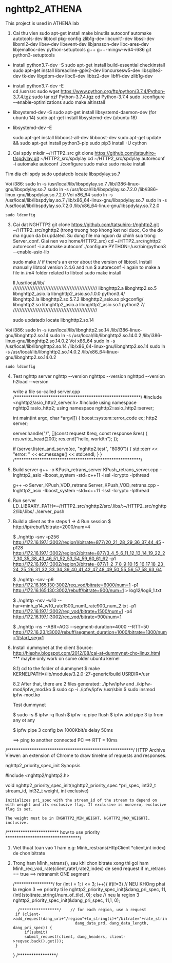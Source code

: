 # nghttp2_ATHENA
This project is used in ATHENA lab


1) Cai thu vien
	sudo apt-get install make binutils autoconf automake autotools-dev libtool pkg-config zlib1g-dev libcunit1-dev libssl-dev libxml2-dev libev-dev libevent-dev libjansson-dev libc-ares-dev libjemalloc-dev  python-setuptools g++ g++-mingw-w64-i686 git python3-setuptools

* install python3.7-dev -S
	sudo apt-get install build-essential checkinstall
	sudo apt-get install libreadline-gplv2-dev libncursesw5-dev libsqlite3-dev tk-dev libgdbm-dev libc6-dev libbz2-dev libffi-dev zlib1g-dev
* install python3.7-dev -E	
	cd /usr/src
	sudo wget https://www.python.org/ftp/python/3.7.4/Python-3.7.4.tgz
	sudo tar xzf Python-3.7.4.tgz
	cd Python-3.7.4
	sudo ./configure --enable-optimizations
	sudo make altinstall
	
* libsystemd-dev -S
	sudo apt-get install libsystemd-daemon-dev (for ubuntu 14)
	sudo apt-get install libsystemd-dev (ubuntu 18)
* libsystemd-dev -E

	sudo apt-get install libboost-all-dev libboost-dev
	sudo apt-get update && sudo apt-get install python3-pip
	sudo pip3 install -U cython


2) Cai spdy
	mkdir ~/HTTP2_src
	git clone https://github.com/tatsuhiro-t/spdylay.git ~/HTTP2_src/spdylay
	cd ~/HTTP2_src/spdylay
	autoreconf -i
	automake
	autoconf
	./configure
	sudo make
	sudo make install

Tim dia chi spdy
	sudo updatedb
	locate libspdylay.so.7

Voi i386:
	sudo ln -s /usr/local/lib/libspdylay.so.7 /lib/i386-linux-gnu/libspdylay.so.7
	sudo ln -s /usr/local/lib/libspdylay.so.7.2.0 /lib/i386-linux-gnu/libspdylay.so.7.2.0
Voi x86_64
	sudo ln -s /usr/local/lib/libspdylay.so.7 /lib/x86_64-linux-gnu/libspdylay.so.7
	sudo ln -s /usr/local/lib/libspdylay.so.7.2.0 /lib/x86_64-linux-gnu/libspdylay.so.7.2.0

	sudo ldconfig

3) Cai dat NGHTTP2
	git clone https://github.com/tatsuhiro-t/nghttp2.git ~/HTTP2_src/nghttp2
(trong truong hop khong ket noi duoc, Co the do ma nguon da bi updated. Su dung file ma nguon da chinh sua trong Server_conf. Giai nen vao home/HTTP2_src)
	cd ~/HTTP2_src/nghttp2
	autoreconf -i
	automake
	autoconf
	./configure PYTHON=/usr/bin/python3 --enable-asio-lib 

	sudo make
	// if there's an error about the version of libtool. Install manually libtool version 2.4.6 and run $ autoreconf -i again to make a file in /m4 folder related to libtool
	sudo make install

	ll /usr/local/lib/  
	////////////////////////////////////////////////////
	libnghttp2.a              libnghttp2.so.5           libnghttp2_asio.la        libnghttp2_asio.so.1.0.0  python3.4/                
	libnghttp2.la             libnghttp2.so.5.7.2       libnghttp2_asio.so   pkgconfig/                
	libnghttp2.so             libnghttp2_asio.a         libnghttp2_asio.so.1      python2.7/
	////////////////////////////////////////////////////

	sudo updatedb
	locate libnghttp2.so.14

Voi i386:
	sudo ln -s /usr/local/lib/libnghttp2.so.14 /lib/i386-linux-gnu/libnghttp2.so.14
	sudo ln -s /usr/local/lib/libnghttp2.so.14.0.2 /lib/i386-linux-gnu/libnghttp2.so.14.0.2
Voi x86_64
	sudo ln -s /usr/local/lib/libnghttp2.so.14 /lib/x86_64-linux-gnu/libnghttp2.so.14
	sudo ln -s /usr/local/lib/libnghttp2.so.14.0.2 /lib/x86_64-linux-gnu/libnghttp2.so.14.0.2

	sudo ldconfig

4) Test nghttp server
	nghttp --version
	nghttpx --version
	nghttpd --version
	h2load --version
	
	write a file  so-called server.cpp
	/********************************************************/
	#include <nghttp2/asio_http2_server.h>
	#include <iostream>
	using namespace nghttp2::asio_http2;
	using namespace nghttp2::asio_http2::server;

	int main(int argc, char *argv[]) {
	  boost::system::error_code ec;
	  http2 server;

	  server.handle("/", [](const request &req, const response &res) {
		res.write_head(200);
		res.end("hello, world\n");
	  });

	  if (server.listen_and_serve(ec, "nghttp2.test", "8080")) {
		std::cerr << "error: " << ec.message() << std::endl;
	  }
	}
	/********************************************************/
5) Build server 
	g++ -o KPush_retrans_server KPush_retrans_server.cpp -lnghttp2_asio -lboost_system -std=c++11 -lssl -lcrypto -lpthread

	g++ -o Server_KPush_VOD_retrans Server_KPush_VOD_retrans.cpp -lnghttp2_asio -lboost_system -std=c++11 -lssl -lcrypto -lpthread
	
6) Run server
	LD_LIBRARY_PATH=~/HTTP2_src/nghttp2/src/.libs/:~/HTTP2_src/nghttp2/lib/.libs/ ./server_push

7) Build a client as the steps 1 -> 4
	Run session
	$  http://ip/rebuff/bitrate=2000/num=4

	$ ./nghttp -snv -p256 http://172.16.197.1:3002/region1/bitrate=877/20_21_28_29_36_37_44_45  -p128 http://172.16.197.1:3002/region2/bitrate=877/3_4_5_6_11_12_13_14_19_22_27_30_35_38_43_46_51_52_53_54_59_60_61_62  -p1 http://172.16.197.1:3002/region3/bitrate=877/1_2_7_8_9_10_15_16_17_18_23_24_25_26_31_32_33_34_39_40_41_42_47_48_49_50_55_56_57_58_63_64

	$ ./nghttp -snv -p6 http://172.16.165.130:3002/req_vod/bitrate=6000/num=1 -p1 http://172.16.165.130:3002/rebuff/bitrate=900/num=1 > log12/log6_1.txt

	$ ./nghttp -nsv -w10 --har=minh_p14_w10_rate1500_num1_rate900_num_2.txt -p1 http://172.16.197.1:3002/req_vod/bitrate=1500/num=1 -p4 http://172.16.197.1:3002/req_vod/bitrate=900/num=1

	$ ./nghttp -ns --ABR=AGG --segment-duration=4000 --RTT=50 http://172.16.23.1:3002/rebuff/segment_duration=1000/bitrate=1300/num=1/start_seg=1


8) Install dummynet at the client
	Source: http://hiephv.blogspot.com/2012/08/cai-at-dummynet-cho-linux.html
	*** maybe only work on some older ubuntu kernel

	8.1) cd to the folder of dummynet
	$ make KERNELPATH=/lib/modules/3.2.0-27-generic/build USRDIR=/usr

	8.2 After that, there are 2 files generated: ./ipfw/ipfw and ./kipfw-mod/ipfw_mod.ko
	$ sudo cp -i ./ipfw/ipfw /usr/sbin
	$ sudo insmod ipfw-mod.ko

	Test dummynet

	$ sudo -s
	$ ipfw -q flush
	$ ipfw -q pipe flush
	$ ipfw add pipe 3 ip from any ot any

	$ ipfw pipe 3 config bw 1000Kbit/s delay 50ms

	==> ping to another connected PC ==> RTT = 10ms

/********************************************************/
HTTP Archive Viewer: an extension of Chrome to draw timelne of requests and responses.

nghttp2_priority_spec_init
Synopsis

#include <nghttp2/nghttp2.h>

void nghttp2_priority_spec_init(nghttp2_priority_spec *pri_spec, int32_t stream_id, int32_t weight, int exclusive)

    Initializes pri_spec with the stream_id of the stream to depend on with weight and its exclusive flag. If exclusive is nonzero, exclusive flag is set.

    The weight must be in [NGHTTP2_MIN_WEIGHT, NGHTTP2_MAX_WEIGHT], inclusive.

/*********************** how to use priority *********************************/
1. Viet thuat toan vao 1 ham e.g: Minh_restrans(HttpClient *client,int index) de chon bitrate
2. Trong ham Minh_retrans(), sau khi chon bitrate xong thi goi ham Minh_req_vod_rate(client,rate1,rate2,index) de send request
	if m_retrans == true ==> retransmit ONE segment

	/*****************/
	for (int i = 1; i <= 3; i++){
		if(i!=3)	// NEU KHOng phai la region 3 ==> priority ti le
		 	nghttp2_priority_spec_init(&dang_pri_spec, 11, (int)(stoi(rate_string)/num_of_tile), 0);
		else 	// neu la region 3
		 	nghttp2_priority_spec_init(&dang_pri_spec, 11,1, 0);

		 /*****************/	// for each region, use a request
	    if (client->add_request(dang_uri+"/region"+to_string(i)+"/bitrate="+rate_string+"/"+tile_str, 
	                              dang_data_prd, dang_data_length, dang_pri_spec)) {
	    	if(submit)
	      	submit_request(client, dang_headers, client->reqvec.back().get()); 
	    }
	}
    /*****************/
